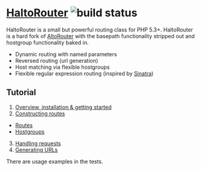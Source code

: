 [HaltoRouter](http://resources.smrtr.co.uk/haltorouter/overview) ![build status](https://travis-ci.org/smrtr/HaltoRouter.png)
===========

HaltoRouter is a small but powerful routing class for PHP 5.3+. HaltoRouter is a hard fork of
[AltoRouter](https://github.com/dannyvankooten/AltoRouter) with the basepath functionality stripped out
and hostgroup functionality baked in.

 - Dynamic routing with named parameters
 - Reversed routing (url generation)
 - Host matching via flexible hostgroups
 - Flexible regular expression routing (inspired by [Sinatra](http://www.sinatrarb.com))

## Tutorial

 1. [Overview, installation & getting started](http://resources.smrtr.co.uk/haltorouter/overview)
 2. [Constructing routes](http://resources.smrtr.co.uk/haltorouter/constructing-routes)
   - [Routes](http://resources.smrtr.co.uk/haltorouter/constructing-routes/routes)
   - [Hostgroups](http://resources.smrtr.co.uk/haltorouter/constructing-routes/hostgroups)
 3. [Handling requests](http://resources.smrtr.co.uk/haltorouter/handling-requests)
 4. [Generating URLs](http://resources.smrtr.co.uk/haltorouter/generating-urls)

There are usage examples in the tests.
